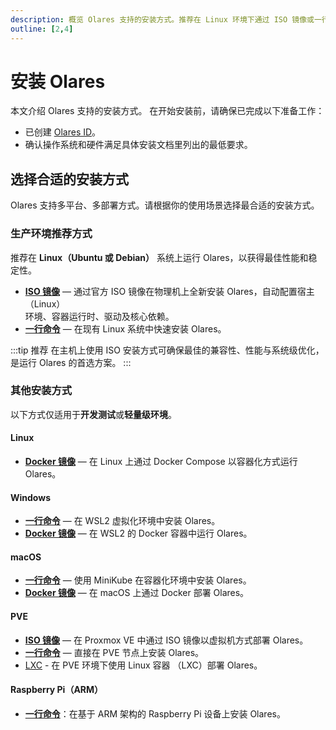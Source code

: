 ```yaml
---
description: 概览 Olares 支持的安装方式。推荐在 Linux 环境下通过 ISO 镜像或一行命令安装。其他平台（如 macOS、Windows、PVE、Raspberry Pi）适用于测试和开发。
outline: [2,4]
---
```


# 安装 Olares

本文介绍 Olares 支持的安装方式。 在开始安装前，请确保已完成以下准备工作：
- 已创建 [Olares ID](create-olares-id.md)。
- 确认操作系统和硬件满足具体安装文档里列出的最低要求。

## 选择合适的安装方式

Olares 支持多平台、多部署方式。请根据你的使用场景选择最合适的安装方式。

### 生产环境推荐方式

推荐在 **Linux（Ubuntu 或 Debian）** 系统上运行 Olares，以获得最佳性能和稳定性。

- [**ISO 镜像**](install-linux-iso.md) —  通过官方 ISO 镜像在物理机上全新安装 Olares，自动配置宿主（Linux）<br/>环境、容器运行时、驱动及核心依赖。
- [**一行命令**](install-linux-script.md) —  在现有 Linux 系统中快速安装 Olares。

:::tip 推荐
在主机上使用 ISO 安装方式可确保最佳的兼容性、性能与系统级优化，是运行 Olares 的首选方案。
:::

### 其他安装方式

以下方式仅适用于**开发测试**或**轻量级环境**。

#### Linux
- [**Docker 镜像**](install-linux-docker.md) — 在 Linux 上通过 Docker Compose 以容器化方式运行 Olares。

#### Windows
- [**一行命令**](install-windows-script.md) — 在 WSL2 虚拟化环境中安装 Olares。
- [**Docker 镜像**](install-windows-docker.md) — 在 WSL2 的 Docker 容器中运行 Olares。

#### macOS
- [**一行命令**](install-mac-script.md) — 使用 MiniKube 在容器化环境中安装 Olares。
- [**Docker 镜像**](install-mac-docker.md) — 在 macOS 上通过 Docker 部署 Olares。

#### PVE
- [**ISO 镜像**](install-pve-iso.md) — 在 Proxmox VE 中通过 ISO 镜像以虚拟机方式部署 Olares。
- [**一行命令**](install-pve-script.md) — 直接在 PVE 节点上安装 Olares。
- [LXC](install-lxc.md) - 在 PVE 环境下使用 Linux 容器 （LXC）部署 Olares。

#### Raspberry Pi（ARM）

- [**一行命令**](install-raspberry-pi.md)：在基于 ARM 架构的 Raspberry Pi 设备上安装 Olares。

